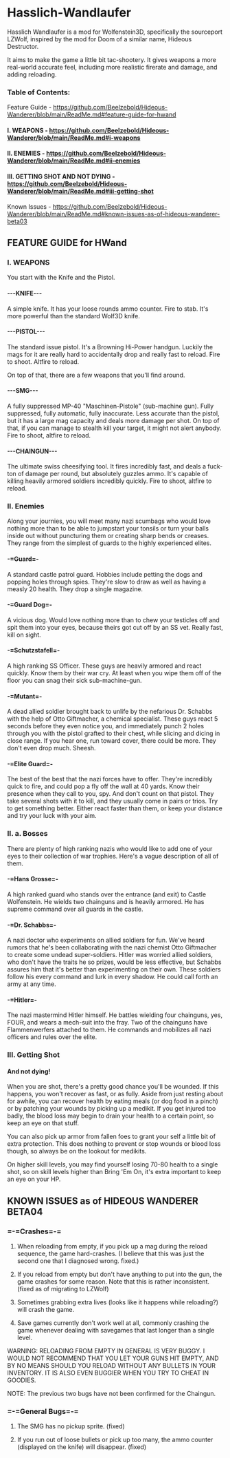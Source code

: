 # Hasslich-Wandlaufer
Hasslich Wandlaufer is a mod for Wolfenstein3D, specifically the sourceport LZWolf, inspired by the mod for Doom of a similar name, Hideous Destructor.

It aims to make the game a little bit tac-shootery. It gives weapons a more real-world accurate feel, including more realistic firerate and damage, and adding reloading.

### Table of Contents:
Feature Guide - https://github.com/Beelzebold/Hideous-Wanderer/blob/main/ReadMe.md#feature-guide-for-hwand
#### I. WEAPONS - https://github.com/Beelzebold/Hideous-Wanderer/blob/main/ReadMe.md#i-weapons
#### II. ENEMIES - https://github.com/Beelzebold/Hideous-Wanderer/blob/main/ReadMe.md#ii-enemies
#### III. GETTING SHOT AND NOT DYING - https://github.com/Beelzebold/Hideous-Wanderer/blob/main/ReadMe.md#iii-getting-shot

Known Issues - https://github.com/Beelzebold/Hideous-Wanderer/blob/main/ReadMe.md#known-issues-as-of-hideous-wanderer-beta03

## FEATURE GUIDE for HWand

###  I. WEAPONS
You start with the Knife and the Pistol.

#### ---KNIFE---
A simple knife. It has your loose rounds ammo counter.
Fire to stab. It's more powerful than the standard Wolf3D knife. 

#### ---PISTOL---
The standard issue pistol. It's a Browning Hi-Power handgun. Luckily the mags for it are really hard to accidentally drop and really fast to reload.
Fire to shoot. Altfire to reload.

On top of that, there are a few weapons that you'll find around.

#### ---SMG---
A fully suppressed MP-40 "Maschinen-Pistole" (sub-machine gun). Fully suppressed, fully automatic, fully inaccurate. Less accurate than the pistol, but it has a large mag capacity and deals more damage per shot. On top of that, if you can manage to stealth kill your target, it might not alert anybody.
Fire to shoot, altfire to reload.

#### ---CHAINGUN---
The ultimate swiss cheesifying tool. It fires incredibly fast, and deals a fuck-ton of damage per round, but absolutely guzzles ammo. It's capable of killing heavily armored soldiers incredibly quickly.
Fire to shoot, altfire to reload.



### II. Enemies
Along your journies, you will meet many nazi scumbags who would love nothing more than to be able to jumpstart your tonsils or turn your balls inside out without puncturing them or creating sharp bends or creases. They range from the simplest of guards to the highly experienced elites.

#### -=Guard=-
A standard castle patrol guard. Hobbies include petting the dogs and popping holes through spies. They're slow to draw as well as having a measly 20 health. They drop a single magazine.

#### -=Guard Dog=-
A vicious dog. Would love nothing more than to chew your testicles off and spit them into your eyes, because theirs got cut off by an SS vet. Really fast, kill on sight.

#### -=Schutzstafell=-
A high ranking SS Officer. These guys are heavily armored and react quickly. Know them by their war cry. At least when you wipe them off of the floor you can snag their sick sub-machine-gun.

#### -=Mutant=-
A dead allied soldier brought back to unlife by the nefarious Dr. Schabbs with the help of Otto Giftmacher, a chemical specialist. These guys react 5 seconds before they even notice you, and immediately punch 2 holes through you with the pistol grafted to their chest, while slicing and dicing in close range. If you hear one, run toward cover, there could be more. They don't even drop much. Sheesh.

#### -=Elite Guard=-
The best of the best that the nazi forces have to offer. They're incredibly quick to fire, and could pop a fly off the wall at 40 yards. Know their presence when they call to you, spy. And don't count on that pistol. They take several shots with it to kill, and they usually come in pairs or trios. Try to get something better. Either react faster than them, or keep your distance and try your luck with your aim.

### II. a. Bosses
There are plenty of high ranking nazis who would like to add one of your eyes to their collection of war trophies. Here's a vague description of all of them.

#### -=Hans Grosse=-
A high ranked guard who stands over the entrance (and exit) to Castle Wolfenstein. He wields two chainguns and is heavily armored. He has supreme command over all guards in the castle.

#### -=Dr. Schabbs=-
A nazi doctor who experiments on allied soldiers for fun. We've heard rumors that he's been collaborating with the nazi chemist Otto Giftmacher to create some undead super-soldiers. Hitler was worried allied soldiers, who don't have the traits he so prizes, would be less effective, but Schabbs assures him that it's better than experimenting on their own. These soldiers follow his every command and lurk in every shadow. He could call forth an army at any time.

#### -=Hitler=-
The nazi mastermind Hitler himself. He battles wielding four chainguns, yes, FOUR, and wears a mech-suit into the fray. Two of the chainguns have Flammenwerfers attached to them. He commands and mobilizes all nazi officers and rules over the elite.

### III. Getting Shot
#### And not dying!

When you are shot, there's a pretty good chance you'll be wounded. If this happens, you won't recover as fast, or as fully. Aside from just resting about for awhile, you can recover health by eating meals (or dog food in a pinch) or by patching your wounds by picking up a medikit. If you get injured too badly, the blood loss may begin to drain your health to a certain point, so keep an eye on that stuff.

You can also pick up armor from fallen foes to grant your self a little bit of extra protection. This does nothing to prevent or stop wounds or blood loss though, so always be on the lookout for medikits.

On higher skill levels, you may find yourself losing 70-80 health to a single shot, so on skill levels higher than Bring 'Em On, it's extra important to keep an eye on your HP.

## KNOWN ISSUES as of HIDEOUS WANDERER BETA04

### =-=Crashes=-=

1. When reloading from empty, if you pick up a mag during the reload sequence,
the game hard-crashes. (I believe that this was just the second one that I
diagnosed wrong. fixed.)

2. If you reload from empty but don't have anything to put into the gun, the
game crashes for some reason. Note that this is rather inconsistent. (fixed as
of migrating to LZWolf)

3. Sometimes grabbing extra lives (looks like it happens while reloading?) will
crash the game.

4. Save games currently don't work well at all, commonly crashing the game
whenever dealing with savegames that last longer than a single level.

WARNING:
RELOADING FROM EMPTY IN GENERAL IS VERY BUGGY. I WOULD NOT RECOMMEND THAT YOU 
LET YOUR GUNS HIT EMPTY, AND BY NO MEANS SHOULD YOU RELOAD WITHOUT ANY BULLETS
IN YOUR INVENTORY. IT IS ALSO EVEN BUGGIER WHEN YOU TRY TO CHEAT IN GOODIES.

NOTE: The previous two bugs have not been confirmed for the Chaingun.


### =-=General Bugs=-=

1. The SMG has no pickup sprite. (fixed)

2. If you run out of loose bullets or pick up too many, the ammo counter 
(displayed on the knife) will disappear. (fixed)
